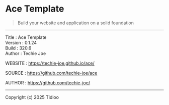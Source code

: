 # Ace Template
> Build your website and application on a solid foundation
---

Title    : Ace Template  
Version  : 0.1.24  
Build    : 320.6  
Author   : Techie Joe  

WEBSITE  : https://techie-joe.github.io/ace/  

SOURCE   : https://github.com/techie-joe/ace  

AUTHOR   : https://github.com/techie-joe/  

---

Copyright (c) 2025 Tidloo